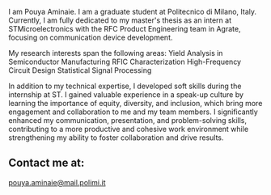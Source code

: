 I am Pouya Aminaie. I am a graduate student at Politecnico di Milano, Italy. Currently, I am fully dedicated to my master's thesis as an intern at STMicroelectronics with the RFC Product Engineering team in Agrate, focusing on communication device development.


My research interests span the following areas: 
Yield Analysis in Semiconductor Manufacturing
RFIC Characterization
High-Frequency Circuit Design
Statistical Signal Processing

In addition to my technical expertise, I developed soft skills during the internship at ST. I gained valuable experience in a speak-up culture by learning the importance of equity, diversity, and inclusion, which bring more engagement and collaboration to me and my team members. I significantly enhanced my communication, presentation, and problem-solving skills, contributing to a more productive and cohesive work environment while strengthening my ability to foster collaboration and drive results.


## Contact me at:
pouya.aminaie@mail.polimi.it


